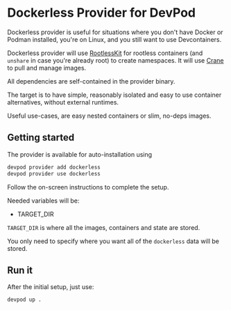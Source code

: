 # Dockerless Provider for DevPod

Dockerless provider is useful for situations where you don't have Docker or Podman
installed, you're on Linux, and you still want to use Devcontainers.

Dockerless provider will use [RootlessKit](https://github.com/rootless-containers/rootlesskit) for
rootless containers (and `unshare` in case you're already root) to create namespaces.
It will use [Crane](https://github.com/google/go-containerregistry/#crane) to pull and manage images.

All dependencies are self-contained in the provider binary.

The target is to have simple, reasonably isolated and easy to use container alternatives, without
external runtimes.

Useful use-cases, are easy nested containers or slim, no-deps images.

## Getting started

The provider is available for auto-installation using 

```sh
devpod provider add dockerless
devpod provider use dockerless
```

Follow the on-screen instructions to complete the setup.

Needed variables will be:

- TARGET_DIR

`TARGET_DIR` is where all the images, containers and state are stored.

You only need to specify where you want all of the `dockerless` data will be stored.

## Run it

After the initial setup, just use:

```sh
devpod up .
```
